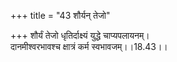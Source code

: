 +++
title = "43 शौर्यन् तेजो"

+++
शौर्यं तेजो धृतिर्दाक्ष्यं युद्धे चाप्यपलायनम्।  
दानमीश्वरभावश्च क्षात्रं कर्म स्वभावजम्।।18.43।।